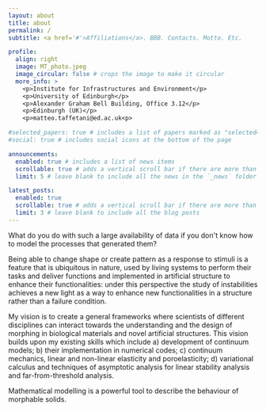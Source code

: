 ```yaml
---
layout: about
title: about
permalink: /
subtitle: <a href='#'>Affiliations</a>. BBB. Contacts. Motto. Etc.

profile:
  align: right
  image: MT_photo.jpeg
  image_circular: false # crops the image to make it circular
  more_info: >
    <p>Institute for Infrastructures and Environment</p>
    <p>University of Edinburgh</p>
    <p>Alexander Graham Bell Building, Office 3.12</p>
    <p>Edinburgh (UK)</p>
    <p>matteo.taffetani@ed.ac.uk<p>

#selected_papers: true # includes a list of papers marked as "selected={true}"
#social: true # includes social icons at the bottom of the page

announcements:
  enabled: true # includes a list of news items
  scrollable: true # adds a vertical scroll bar if there are more than 3 news items
  limit: 5 # leave blank to include all the news in the `_news` folder

latest_posts:
  enabled: true
  scrollable: true # adds a vertical scroll bar if there are more than 3 new posts items
  limit: 3 # leave blank to include all the blog posts
---
```

What do you do with such a large availability of data if you don't know how to model the processes that generated them?

Being able to change shape or create pattern as a response to stimuli is a feature that is ubiquitous in nature, used by living systems to perform their tasks and deliver functions and implemented in artificial structure to enhance their functionalities: under this perspective the study of instabilities achieves a new light as a way to enhance new functionalities in a structure rather than a failure condition.

My vision is to create a general frameworks where scientists of different disciplines can interact towards the understanding and the design of morphing in biological materials and novel artificial structures.
This vision builds upon my existing skills which include
a) development of continuum models;
b) their implementation in numerical codes;
c) continuum mechanics, linear and non-linear elasticity and poroelasticity;
d) variational calculus and techniques of asymptotic analysis for linear stability analysis and far-from-threshold analysis.

<!--  Write your biography here. Tell the world about yourself. Link to your favorite [subreddit](http://reddit.com). You can put a picture in, too. The code is already in, just name your picture `prof_pic.jpg` and put it in the `img/` folder.

Put your address / P.O. box / other info right below your picture. You can also disable any of these elements by editing `profile` property of the YAML header of your `_pages/about.md`. Edit `_bibliography/papers.bib` and Jekyll will render your [publications page](/al-folio/publications/) automatically.

Link to your social media connections, too. This theme is set up to use [Font Awesome icons](https://fontawesome.com/) and [Academicons](https://jpswalsh.github.io/academicons/), like the ones below. Add your Facebook, Twitter, LinkedIn, Google Scholar, or just disable all of them.-->

Mathematical modelling is a powerful tool to describe the behaviour of morphable solids.
